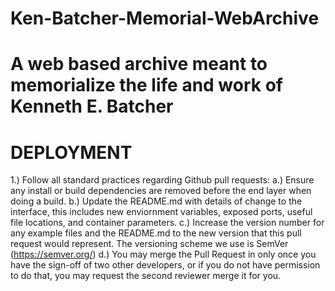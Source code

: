# Ken-Batcher-Memorial-WebArchive
#
#
# 
# A web based archive meant to memorialize the life and work of Kenneth E. Batcher
#
#
#
# DEPLOYMENT
  1.) Follow all standard practices regarding Github pull requests:
      a.) Ensure any install or build dependencies are removed before the end layer when doing a build.
      b.) Update the README.md with details of change to the interface, this includes new enviornment variables, exposed ports, 
          useful file locations, and container parameters.
      c.) Increase the version number for any example files and the README.md to the new version that this pull request would represent. 
          The versioning scheme we use is SemVer (https://semver.org/)
      d.) You may merge the Pull Request in only once you have the sign-off of two other developers, or if you do not have permission to do           that, you may request the second reviewer merge it for you.
#
#
#
# 
